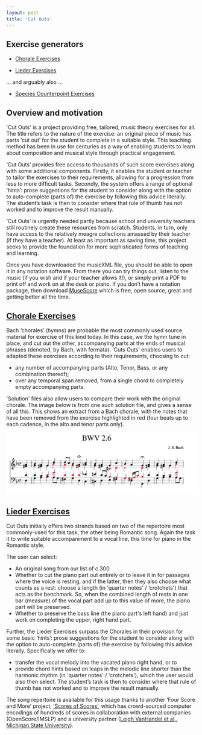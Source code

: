 ```yaml
---
layout: post
title: 'Cut Outs'
---
```


## Exercise generators

- [Chorale Exercises](/apps/chorales)

- [Lieder Exercises](/apps/lieder)

... and arguably also ...

- [Species Counterpoint Exercises](../species/index.md)

## Overview and motivation

'Cut Outs' is a project providing free, tailored, music theory exercises for all.
The title refers to the nature of the exercise: an original piece of music has parts ‘cut out’ for the student to complete in a suitable style.
This teaching method has been in use for centuries as a way of enabling students to learn about composition and musical style through practical engagement.

‘Cut Outs’ provides free access to thousands of such score exercises along with some additional components. Firstly, it enables the student or teacher to tailor the exercises to their requirements, allowing for a progression from less to more difficult tasks. Secondly, the system offers a range of optional ‘hints’: prose suggestions for the student to consider along with the option to auto-complete (parts of) the exercise by following this advice literally. The student’s task is then to consider where that rule of thumb has not worked and to improve the result manually.

‘Cut Outs’ is urgently needed partly because school and university teachers still routinely create these resources from scratch. Students, in turn, only have access to the relatively meagre collections amassed by their teacher (if they have a teacher). At least as important as saving time, this project seeks to provide the foundation for more sophisticated forms of teaching and learning.

Once you have downloaded the musicXML file, you should be able to open it in any notation software.
From there you can try things out, listen to the music (if you wish and if your teacher allows it!), or simply print a PDF to print off and work on at the desk or piano.
If you don’t have a notation package, then download [MuseScore](https://musescore.org/en/download) which is free, open source, great and getting better all the time.

## [Chorale Exercises](/apps/chorales)

Bach ‘chorales’ (hymns) are probable the most commonly used source material for exercise of this kind today.
In this case, we the hymn tune in place, and cut out the other, accompanying parts at the ends of musical phrases (denoted, by Bach, with fermata).
‘Cuts Outs’ enables users to adapted these exercises according to their requirements, choosing to cut:
- any number of accompanying parts (Alto, Tenor, Bass, or any combination thereof);
- over any temporal span removed, from a single chord to completely empty accompanying parts.

'Solution' files also allow users to compare their work with the original chorale.
The image below is from one such solution file, and gives a sense of all this.
This shows an extract from a Bach chorale, with the notes that have been removed from the exercise highlighted in red (four beats up to each cadence, in the alto and tenor parts only).
<div class="image-collection">
    <img src="/images/CutOutChorale.png" alt="CutOuts Chorale Example" width="580">
</div>

## [Lieder Exercises](/apps/lieder)

Cut Outs initially offers two strands based on two of the repertoire most commonly-used for this task, the other being Romantic song.
Again the task it to write suitable accompaniment to a vocal line, this time for piano in the Romantic style.

The user can select:
- An original song from our list of c.300
- Whether to cut the piano part out entirely or to leave it in for passages where the voice is resting, and if the latter, then they also choose what counts as a rest: choose a length (in 'quarter notes' / ‘crotchets') that acts as the benchmark. So, when the combined length of rests in one bar (measure) of the vocal part add up to this value of more, the piano part will be preserved.
- Whether to preserve the bass line (the piano part's left hand) and just work on completing the upper, right hand part.

Further, the Lieder Exercises surpass the Chorales in their provision for some basic ‘hints’: prose suggestions for the student to consider along with the option to auto-complete (parts of) the exercise by following this advice literally. Specifically we offer to:
- transfer the vocal melody into the vacated piano right hand, or to
- provide chord hints based on leaps in the melodic line shorter than the harmonic rhythm (in 'quarter notes' / 'crotchets'), which the user would also then select.
The student’s task is then to consider where that rule of thumb has not worked and to improve the result manually.

The song repertoire is available for this usage thanks to another ‘Four Score and More’ project, [‘Scores of Scores’](/scores-of-scores), which has crowd-sourced computer encodings of hundreds of scores in collaboration with external companies (OpenScore/IMSLP) and a university partner ([Leigh VanHandel et al., Michigan State University](http://www.music.msu.edu/faculty/profile/leigh)).
